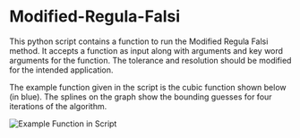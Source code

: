 # Modified-Regula-Falsi

This python script contains a function to run the Modified Regula Falsi method. It accepts a function as input along with
arguments and key word arguments for the function. The tolerance and resolution should be modified for the intended
application.

The example function given in the script is the cubic function shown below (in blue). The splines on the graph
show the bounding guesses for four iterations of the algorithm.

![Example Function in Script](https://cloud.githubusercontent.com/assets/20876870/19666454/2f2b0dec-9a10-11e6-9041-e6b27b414465.jpg)

